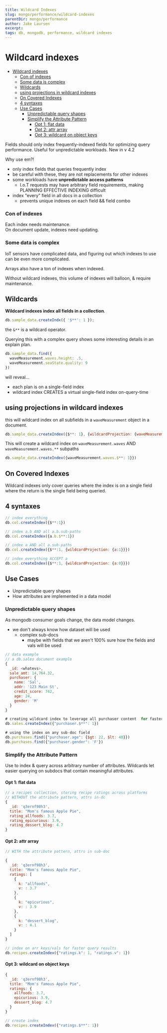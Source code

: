 ```yaml
---
title: Wildcard Indexes
slug: mongo/performance/wildcard-indexes
parentDir: mongo/performance
author: Jake Laursen
excerpt:
tags: db, mongodb, performance, wildcard indexes
---
```


# Wildcard indexes

- [Wildcard indexes](#wildcard-indexes)
    - [Con of indexes](#con-of-indexes)
    - [Some data is complex](#some-data-is-complex)
  - [Wildcards](#wildcards)
  - [using projections in wildcard indexes](#using-projections-in-wildcard-indexes)
  - [On Covered Indexes](#on-covered-indexes)
  - [4 syntaxes](#4-syntaxes)
  - [Use Cases](#use-cases)
    - [Unpredictable query shapes](#unpredictable-query-shapes)
    - [Simplify the Attribute Pattern](#simplify-the-attribute-pattern)
      - [Opt 1: flat data](#opt-1-flat-data)
      - [Opt 2: attr array](#opt-2-attr-array)
      - [Opt 3: wildcard on object keys](#opt-3-wildcard-on-object-keys)

Fields should only index frequently-indexed fields for optimizing query performance.
Useful for unpredictable workloads.
New in v 4.2

Why use em?!

- only index fields that queries frequently index
- be careful with these, they are not replacements for other indexes
- some workloads have **unpredictable access patterns**
  - I.o.T requests may have arbitrary field requirements, making PLANNING EFFECTIVE INDEXING difficult
- index "every" field in all docs in a collection
  - prevents unique indexes on each field && field combo

### Con of indexes

Each index needs maintenance.  
On document update, indexes need updating.

### Some data is complex

IoT sensors have complicated data, and figuring out which indexes to use can be even more complicated.

Arrays also have a ton of indexes when indexed.

Without wildcard indexes, this volume of indexes will balloon, & require maintenance.

## Wildcards

**Wildcard indexes index all fields in a collection**.

```js
db.sample_data.createIndx({ '$**': 1 });
```

the `&**` is a wildcard operator.

Querying this with a complex query shows some interesting details in an explain plan.

```js
db.sample_data.find({
  waveMeasurement.waves.height: .5,
  waveMeasurement.seaState.quality: 9
})
```

will reveal...

- each plan is on a single-field index
- wildcard index CREATES a virtual single-field index on-query-time

## using projections in wildcard indexes

this will wildcard index on all subfields in a `waveMeasurement` object in a document.

```js
db.sample_data.createIndex({$**: 1}, {wildcardProjection: {waveMeasurement: 1}})
```

This will create a wildcard index on `waveMeasurement.waves` AND `waveMeasurement.waves.**` subpaths

```js
db.sample_data.createIndex({waveMeasurement.waves.$**: 1}})
```

## On Covered Indexes

Wildcard indexes only cover queries where the index is on a single field where the return is the single field being queried.

## 4 syntaxes

```js
// index everything
db.col.createIndex({$**:1})

// index a.b AND all a.b.sub-paths
db.col.createIndex({a.b.$**:1})

// index a AND all a.sub-paths
db.col.createIndex({$**:1, {wildcardProjection: {a:1}}})

// index everything ACCEPT a
db.col.createIndex({$**:1, {wildcardProjection: {a:0}}})

```

## Use Cases

- Unpredictable query shapes
- How attributes are implemented in a data model

### Unpredictable query shapes

As mongodb consumer goals change, the data model changes.

- we don't always know how dataset will be used
  - complex sub-docs
    - maybe with fields that we aren't 100% sure how the fields and vals will be used

```js
// data example
// a db.sales document example
{
  _id: <whatevs>,
  sale_amt: 14,764.32,
  purchaser: {
    name: 'Sal',
    addr: '123 Main St',
    credit_score: 742,
    age: 24,
    gender: 'M'
  }
}

# creating wildcard index to leverage all purchaser content  for faster querying
db.sales.createIndex({"purchaser.$**": 1})

# using the index on any sub-doc field
db.purchases.find({"purchaser.age": {$gt: 22, $lt: 40}})
db.purchases.find({"purchaser.gender": 'F'})

```

### Simplify the Attribute Pattern

Use to index & query across arbitrary number of attributes.
Wildcards let easier querying on subdocs that contain meaningful attributes.

#### Opt 1: flat data

```js
// a recipes collection, storing recipe ratings across platforms
// WITHOUT the attribute pattern, attrs in-dc
{
  _id: 'q3ernf98h3',
  title: "Mom's famous Apple Pie",
  rating_allfoods: 3.7,
  rating_epicurious: 3.9,
  rating_dessert_blog: 4.7
}
```

#### Opt 2: attr array

```js
// WITH the attribute pattern, attrs in sub-doc

{
  _id: 'q3ernf98h3',
  title: "Mom's famous Apple Pie",
  ratings: [
    {
      k: "allfoods",
      v: : 3.7
    },
    {
      k: "epicurious",
      v: : 3.9
    },
    {
      k: "dessert_blog",
      v: : 4.1
    }
  ]
}

// index on arr keys/vals for faster query results
db.recipes.createIndex({"ratings.k": 1, "ratings.v": 1})
```

#### Opt 3: wildcard on object keys

```js
{
  _id: 'q3ernf98h3',
  title: "Mom's famous Apple Pie",
  ratings: {
    allfoods: 3.7,
    epicurious: 3.9,
    dessert_blog: 4.7
  }
}

// create index
db.recipes.createIndex({"ratings.$**": 1})
```
